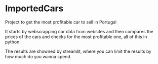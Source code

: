 # ImportedCars
Project to get the most profitable car to sell in Portugal

It starts by webscrapping car data from websites and then compares the prices of the cars and checks for the most profitable one, all of this in python. 

The results are showned by streamlit, where you can limit the results by how much do you wanna spend. 
